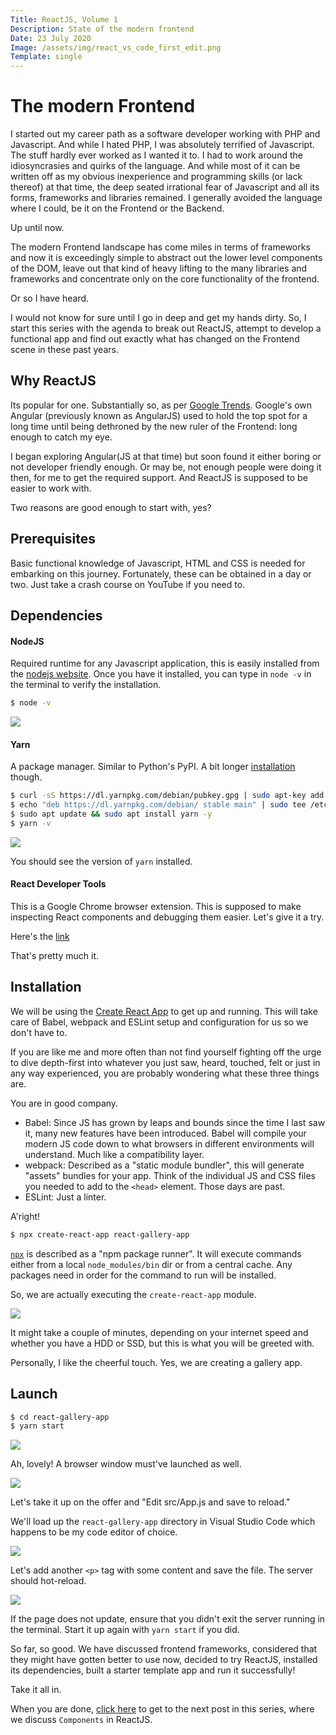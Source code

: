 ```yaml
---
Title: ReactJS, Volume 1
Description: State of the modern frontend
Date: 23 July 2020
Image: /assets/img/react_vs_code_first_edit.png
Template: single
---
```


# The modern Frontend

I started out my career path as a software developer working with PHP and Javascript. And while I hated PHP, I was absolutely terrified of Javascript. The stuff hardly ever worked as I wanted it to. I had to work around the idiosyncrasies and quirks of the language. And while most of it can be written off as my obvious inexperience and programming skills (or lack thereof) at that time, the deep seated irrational fear of Javascript and all its forms, frameworks and libraries remained. I generally avoided the language where I could, be it on the Frontend or the Backend.

Up until now.

The modern Frontend landscape has come miles in terms of frameworks and now it is exceedingly simple to abstract out the lower level components of the DOM, leave out that kind of heavy lifting to the many libraries and frameworks and concentrate only on the core functionality of the frontend.

Or so I have heard.

I would not know for sure until I go in deep and get my hands dirty. So, I start this series with the agenda to break out ReactJS, attempt to develop a functional app and find out exactly what has changed on the Frontend scene in these past years.

## Why ReactJS

Its popular for one. Substantially so, as per [Google Trends](https://trends.google.com/trends/explore?cat=31&q=Vue.js,React,Angular). Google's own Angular (previously known as AngularJS) used to hold the top spot for a long time until being dethroned by the new ruler of the Frontend: long enough to catch my eye.

I began exploring Angular(JS at that time) but soon found it either boring or not developer friendly enough. Or may be, not enough people were doing it then, for me to get the required support. And ReactJS is supposed to be easier to work with.

Two reasons are good enough to start with, yes?


## Prerequisites

Basic functional knowledge of Javascript, HTML and CSS is needed for embarking on this journey. Fortunately, these can be obtained in a day or two. Just take a crash course on YouTube if you need to.

## Dependencies

#### NodeJS
Required runtime for any Javascript application, this is easily installed from the [nodejs website](https://nodejs.org/en/download/).
Once you have it installed, you can type in `node -v` in the terminal to verify the installation.

```bash
$ node -v
```
[<img src="/assets/img/node_v.png" class="img-fluid"/>](/assets/img/node_v.png)

#### Yarn
A package manager. Similar to Python's PyPI.
A bit longer [installation](https://classic.yarnpkg.com/en/docs/install/#debian-stable) though.
```bash
$ curl -sS https://dl.yarnpkg.com/debian/pubkey.gpg | sudo apt-key add -
$ echo "deb https://dl.yarnpkg.com/debian/ stable main" | sudo tee /etc/apt/sources.list.d/yarn.list
$ sudo apt update && sudo apt install yarn -y
$ yarn -v
```
[<img src="/assets/img/yarn_install.png" class="img-fluid"/>](/assets/img/yarn_install.png)

You should see the version of `yarn` installed.

#### React Developer Tools
This is a Google Chrome browser extension. This is supposed to make inspecting React components and debugging them easier. Let's give it a try.

Here's the [link](https://chrome.google.com/webstore/detail/react-developer-tools/fmkadmapgofadopljbjfkapdkoienihi)

That's pretty much it.

## Installation
We will be using the [Create React App](https://create-react-app.dev/) to get up and running. This will take care of Babel, webpack and ESLint setup  and configuration for us so we don't have to.

If you are like me and more often than not find yourself fighting off the urge to dive depth-first into whatever you just saw, heard, touched, felt or just in any way experienced, you are probably wondering what these three things are.

You are in good company.

- Babel: 
Since JS has grown by leaps and bounds since the time I last saw it, many new features have been introduced. Babel will compile your modern JS code down to what browsers in different environments will understand. Much like a compatibility layer.
- webpack: 
Described as a "static module bundler", this will generate "assets" bundles for your app. Think of the individual JS and CSS files you needed to add to the `<head>` element. Those days are past.
- ESLint: Just a linter. 

A'right!

```bash
$ npx create-react-app react-gallery-app
```
[`npx`](https://www.npmjs.com/package/npx) is described as a "npm package runner". It will execute commands either from a local `node_modules/bin` dir or from a central cache. Any packages need in order for the command to run will be installed. 

So, we are actually executing the `create-react-app` module.

[<img src="/assets/img/npx_create_react_app.png" class="img-fluid"/>](/assets/img/npx_create_react_app.png)

It might take a couple of minutes, depending on your internet speed and whether you have a HDD or SSD, but this is what you will be greeted with.

Personally, I like the cheerful touch. Yes, we are creating a gallery app.

## Launch

```bash
$ cd react-gallery-app
$ yarn start
```

[<img src="/assets/img/yarn_start.png" class="img-fluid"/>](/assets/img/yarn_start.png)

Ah, lovely! A browser window must've launched as well.

[<img src="/assets/img/react_begin.png" class="img-fluid"/>](/assets/img/react_begin.png)

Let's take it up on the offer and "Edit src/App.js and save to reload."

We'll load up the `react-gallery-app` directory in Visual Studio Code which happens to be my code editor of choice.

[<img src="/assets/img/react_vs_code.png" class="img-fluid"/>](/assets/img/react_vs_code.png)

Let's add another `<p>` tag with some content and save the file. The server should hot-reload.

[<img src="/assets/img/react_first_edit.png" class="img-fluid"/>](/assets/img/react_first_edit.png)

If the page does not update, ensure that you didn't exit the server running in the terminal. Start it up again with `yarn start` if you did.

So far, so good.
We have discussed frontend frameworks, considered that they might have gotten better to use now, decided to try ReactJS, installed its dependencies, built a starter template app and run it successfully!

Take it all in.

When you are done, [click here](/?reactjs_2) to get to the next post in this series, where we discuss `Components` in ReactJS.
